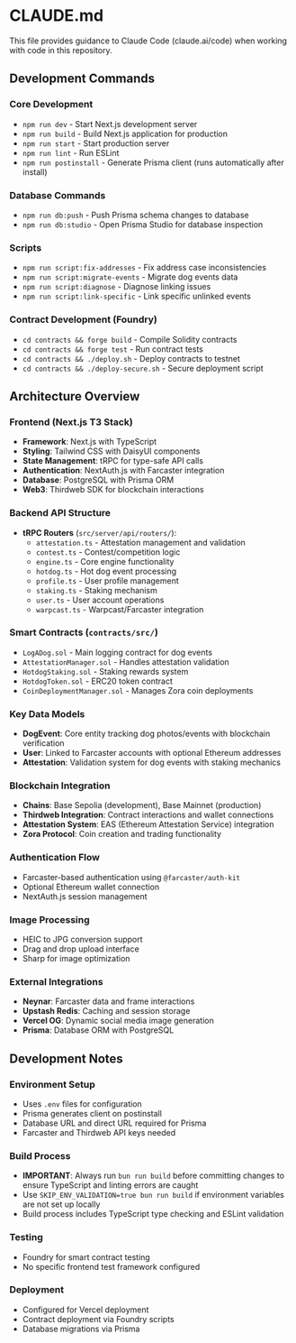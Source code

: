 # CLAUDE.md

This file provides guidance to Claude Code (claude.ai/code) when working with code in this repository.

## Development Commands

### Core Development
- `npm run dev` - Start Next.js development server
- `npm run build` - Build Next.js application for production
- `npm run start` - Start production server
- `npm run lint` - Run ESLint
- `npm run postinstall` - Generate Prisma client (runs automatically after install)

### Database Commands
- `npm run db:push` - Push Prisma schema changes to database
- `npm run db:studio` - Open Prisma Studio for database inspection

### Scripts
- `npm run script:fix-addresses` - Fix address case inconsistencies
- `npm run script:migrate-events` - Migrate dog events data
- `npm run script:diagnose` - Diagnose linking issues
- `npm run script:link-specific` - Link specific unlinked events

### Contract Development (Foundry)
- `cd contracts && forge build` - Compile Solidity contracts
- `cd contracts && forge test` - Run contract tests
- `cd contracts && ./deploy.sh` - Deploy contracts to testnet
- `cd contracts && ./deploy-secure.sh` - Secure deployment script

## Architecture Overview

### Frontend (Next.js T3 Stack)
- **Framework**: Next.js with TypeScript
- **Styling**: Tailwind CSS with DaisyUI components
- **State Management**: tRPC for type-safe API calls
- **Authentication**: NextAuth.js with Farcaster integration
- **Database**: PostgreSQL with Prisma ORM
- **Web3**: Thirdweb SDK for blockchain interactions

### Backend API Structure
- **tRPC Routers** (`src/server/api/routers/`):
  - `attestation.ts` - Attestation management and validation
  - `contest.ts` - Contest/competition logic
  - `engine.ts` - Core engine functionality
  - `hotdog.ts` - Hot dog event processing
  - `profile.ts` - User profile management
  - `staking.ts` - Staking mechanism
  - `user.ts` - User account operations
  - `warpcast.ts` - Warpcast/Farcaster integration

### Smart Contracts (`contracts/src/`)
- `LogADog.sol` - Main logging contract for dog events
- `AttestationManager.sol` - Handles attestation validation
- `HotdogStaking.sol` - Staking rewards system
- `HotdogToken.sol` - ERC20 token contract
- `CoinDeploymentManager.sol` - Manages Zora coin deployments

### Key Data Models
- **DogEvent**: Core entity tracking dog photos/events with blockchain verification
- **User**: Linked to Farcaster accounts with optional Ethereum addresses
- **Attestation**: Validation system for dog events with staking mechanics

### Blockchain Integration
- **Chains**: Base Sepolia (development), Base Mainnet (production)
- **Thirdweb Integration**: Contract interactions and wallet connections
- **Attestation System**: EAS (Ethereum Attestation Service) integration
- **Zora Protocol**: Coin creation and trading functionality

### Authentication Flow
- Farcaster-based authentication using `@farcaster/auth-kit`
- Optional Ethereum wallet connection
- NextAuth.js session management

### Image Processing
- HEIC to JPG conversion support
- Drag and drop upload interface
- Sharp for image optimization

### External Integrations
- **Neynar**: Farcaster data and frame interactions
- **Upstash Redis**: Caching and session storage
- **Vercel OG**: Dynamic social media image generation
- **Prisma**: Database ORM with PostgreSQL

## Development Notes

### Environment Setup
- Uses `.env` files for configuration
- Prisma generates client on postinstall
- Database URL and direct URL required for Prisma
- Farcaster and Thirdweb API keys needed

### Build Process
- **IMPORTANT**: Always run `bun run build` before committing changes to ensure TypeScript and linting errors are caught
- Use `SKIP_ENV_VALIDATION=true bun run build` if environment variables are not set up locally
- Build process includes TypeScript type checking and ESLint validation

### Testing
- Foundry for smart contract testing
- No specific frontend test framework configured

### Deployment
- Configured for Vercel deployment
- Contract deployment via Foundry scripts
- Database migrations via Prisma